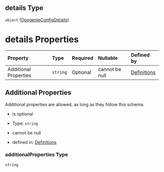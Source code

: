 ## details Type

`object` ([OpsgenieConfigDetails](definitions-definitions-opsgenieconfig-properties-opsgenieconfigdetails.md))

# details Properties

| Property              | Type     | Required | Nullable       | Defined by                                                                                                                                                                                     |
| :-------------------- | :------- | :------- | :------------- | :--------------------------------------------------------------------------------------------------------------------------------------------------------------------------------------------- |
| Additional Properties | `string` | Optional | cannot be null | [Definitions](definitions-definitions-opsgenieconfig-properties-opsgenieconfigdetails-additionalproperties.md "#/definitions/opsgenieConfig/properties/details/additionalProperties") |

## Additional Properties

Additional properties are allowed, as long as they follow this schema:



*   is optional

*   Type: `string`

*   cannot be null

*   defined in: [Definitions](definitions-definitions-opsgenieconfig-properties-opsgenieconfigdetails-additionalproperties.md "#/definitions/opsgenieConfig/properties/details/additionalProperties")

### additionalProperties Type

`string`
